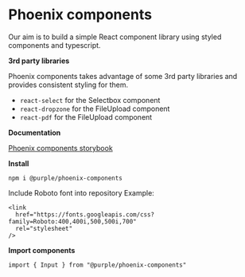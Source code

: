 # Phoenix components

Our aim is to build a simple React component library using styled components and typescript.

**3rd party libraries**

Phoenix components takes advantage of some 3rd party libraries and provides consistent styling for them.

- `react-select` for the Selectbox component
- `react-dropzone` for the FileUpload component
- `react-pdf` for the FileUpload component

**Documentation**

[Phoenix components storybook](https://purple-technology.github.io/phoenix-components)

**Install**

`npm i @purple/phoenix-components`

Include Roboto font into repository
Example:

```
<link
  href="https://fonts.googleapis.com/css?family=Roboto:400,400i,500,500i,700"
  rel="stylesheet"
/>
```

**Import components**

`import { Input } from "@purple/phoenix-components"`
